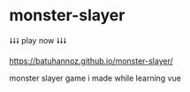 # monster-slayer

🠗🠗🠗 play now 🠗🠗🠗

https://batuhannoz.github.io/monster-slayer/

monster slayer game i made while learning vue
